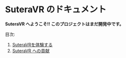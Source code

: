 # SuteraVR のドキュメント

**SuteraVR へようこそ!! このプロジェクトはまだ開発中です。**

目次:
1. [SuteraVRを体験する](./how_to_experience_SuteraVR.ja.md)
2. [SuteraVR への貢献](./how_to_contribute_to_SuteraVR.ja.md)
